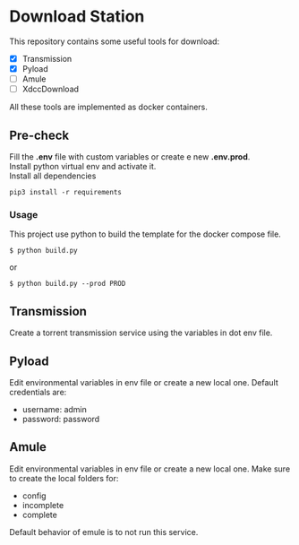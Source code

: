 
# Download Station
This repository contains some useful tools for download:  
   - [x] Transmission
   - [x] Pyload
   - [ ] Amule
   - [ ] XdccDownload

All these tools are implemented as docker containers.

## Pre-check
Fill the **.env** file with custom variables or create e new **.env.prod**.  
Install python virtual env and activate it.  
Install all dependencies
```
pip3 install -r requirements
```

### Usage
This project use python to build the template for the docker compose file.
```
$ python build.py
```
or
```
$ python build.py --prod PROD
```

## Transmission
Create a torrent transmission service using the variables in dot env file.

## Pyload
Edit environmental variables in env file or create a new local one.
Default credentials are:
- username: admin
- password: password

## Amule
Edit environmental variables in env file or create a new local one.
Make sure to create the local folders for:
- config
- incomplete
- complete

Default behavior of emule is to not run this service.
